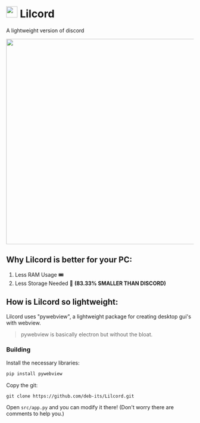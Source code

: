 # <img src='https://github.com/deb-its/Lilcord/assets/151398786/6bb3d946-f282-4e95-b541-ee4ba0a73570' width='30'> Lilcord
A lightweight version of discord

<img src='https://github.com/deb-its/Lilcord/assets/151398786/47f4f18d-3b84-4472-b608-d88aec9eabdb' width='550'>


## Why Lilcord is better for your PC:
1. Less RAM Usage 🎟
2. Less Storage Needed 💾 **(83.33% SMALLER THAN DISCORD)**

## How is Lilcord so lightweight:
Lilcord uses "pywebview", a lightweight package for creating desktop gui's with webview.
> pywebview is basically electron but without the bloat.

### Building
Install the necessary libraries:
```cmd
pip install pywebview
```

Copy the git:
```git
git clone https://github.com/deb-its/Lilcord.git
```

Open `src/app.py` and you can modify it there! (Don't worry there are comments to help you.)
